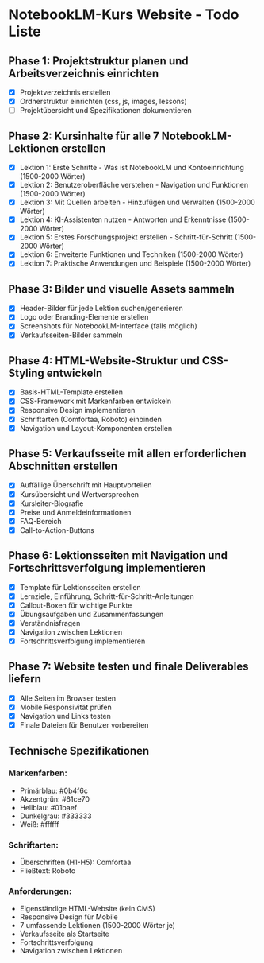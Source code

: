 # NotebookLM-Kurs Website - Todo Liste

## Phase 1: Projektstruktur planen und Arbeitsverzeichnis einrichten
- [x] Projektverzeichnis erstellen
- [x] Ordnerstruktur einrichten (css, js, images, lessons)
- [ ] Projektübersicht und Spezifikationen dokumentieren

## Phase 2: Kursinhalte für alle 7 NotebookLM-Lektionen erstellen
- [x] Lektion 1: Erste Schritte - Was ist NotebookLM und Kontoeinrichtung (1500-2000 Wörter)
- [x] Lektion 2: Benutzeroberfläche verstehen - Navigation und Funktionen (1500-2000 Wörter)
- [x] Lektion 3: Mit Quellen arbeiten - Hinzufügen und Verwalten (1500-2000 Wörter)
- [x] Lektion 4: KI-Assistenten nutzen - Antworten und Erkenntnisse (1500-2000 Wörter)
- [x] Lektion 5: Erstes Forschungsprojekt erstellen - Schritt-für-Schritt (1500-2000 Wörter)
- [x] Lektion 6: Erweiterte Funktionen und Techniken (1500-2000 Wörter)
- [x] Lektion 7: Praktische Anwendungen und Beispiele (1500-2000 Wörter)

## Phase 3: Bilder und visuelle Assets sammeln
- [x] Header-Bilder für jede Lektion suchen/generieren
- [x] Logo oder Branding-Elemente erstellen
- [x] Screenshots für NotebookLM-Interface (falls möglich)
- [x] Verkaufsseiten-Bilder sammeln

## Phase 4: HTML-Website-Struktur und CSS-Styling entwickeln
- [x] Basis-HTML-Template erstellen
- [x] CSS-Framework mit Markenfarben entwickeln
- [x] Responsive Design implementieren
- [x] Schriftarten (Comfortaa, Roboto) einbinden
- [x] Navigation und Layout-Komponenten erstellen

## Phase 5: Verkaufsseite mit allen erforderlichen Abschnitten erstellen
- [x] Auffällige Überschrift mit Hauptvorteilen
- [x] Kursübersicht und Wertversprechen
- [x] Kursleiter-Biografie
- [x] Preise und Anmeldeinformationen
- [x] FAQ-Bereich
- [x] Call-to-Action-Buttons

## Phase 6: Lektionsseiten mit Navigation und Fortschrittsverfolgung implementieren
- [x] Template für Lektionsseiten erstellen
- [x] Lernziele, Einführung, Schritt-für-Schritt-Anleitungen
- [x] Callout-Boxen für wichtige Punkte
- [x] Übungsaufgaben und Zusammenfassungen
- [x] Verständnisfragen
- [x] Navigation zwischen Lektionen
- [x] Fortschrittsverfolgung implementieren

## Phase 7: Website testen und finale Deliverables liefern
- [x] Alle Seiten im Browser testen
- [x] Mobile Responsivität prüfen
- [x] Navigation und Links testen
- [x] Finale Dateien für Benutzer vorbereiten

## Technische Spezifikationen
### Markenfarben:
- Primärblau: #0b4f6c
- Akzentgrün: #61ce70
- Hellblau: #01baef
- Dunkelgrau: #333333
- Weiß: #ffffff

### Schriftarten:
- Überschriften (H1-H5): Comfortaa
- Fließtext: Roboto

### Anforderungen:
- Eigenständige HTML-Website (kein CMS)
- Responsive Design für Mobile
- 7 umfassende Lektionen (1500-2000 Wörter je)
- Verkaufsseite als Startseite
- Fortschrittsverfolgung
- Navigation zwischen Lektionen


